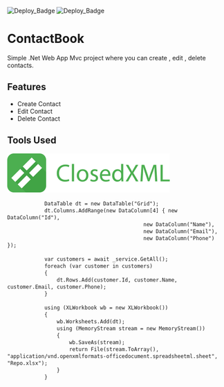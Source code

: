 ![Deploy_Badge](https://badgen.net/github/stars/Sergindreu/ContactBook)
![Deploy_Badge](https://badgen.net/github/commits/Sergindreu/ContactBook)



# ContactBook

Simple .Net Web App Mvc project where you can create , edit , delete contacts.

## Features 
- Create Contact
- Edit Contact
- Delete Contact



## Tools Used


![alt text](https://github.com/ClosedXML/ClosedXML/raw/develop/resources/logo/readme.png "Logo Title Text 1")

```
            DataTable dt = new DataTable("Grid");
            dt.Columns.AddRange(new DataColumn[4] { new DataColumn("Id"),
                                            new DataColumn("Name"),
                                            new DataColumn("Email"),
                                            new DataColumn("Phone") });

            var customers = await _service.GetAll();
            foreach (var customer in customers)
            {
                dt.Rows.Add(customer.Id, customer.Name, customer.Email, customer.Phone);
            }

            using (XLWorkbook wb = new XLWorkbook())
            {
                wb.Worksheets.Add(dt);
                using (MemoryStream stream = new MemoryStream())
                {
                    wb.SaveAs(stream);
                    return File(stream.ToArray(), "application/vnd.openxmlformats-officedocument.spreadsheetml.sheet", "Repo.xlsx");
                }
            }


```
